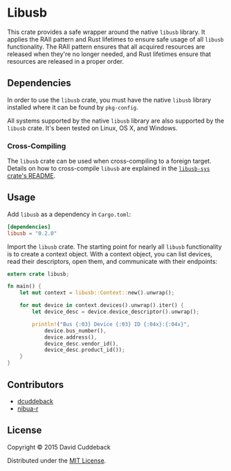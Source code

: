 # Libusb
This crate provides a safe wrapper around the native `libusb` library. It applies the RAII pattern
and Rust lifetimes to ensure safe usage of all `libusb` functionality. The RAII pattern ensures that
all acquired resources are released when they're no longer needed, and Rust lifetimes ensure that
resources are released in a proper order.

## Dependencies
In order to use the `libusb` crate, you must have the native `libusb` library installed where it can
be found by `pkg-config`.

All systems supported by the native `libusb` library are also supported by the `libusb` crate. It's
been tested on Linux, OS X, and Windows.

### Cross-Compiling
The `libusb` crate can be used when cross-compiling to a foreign target. Details on how to
cross-compile `libusb` are explained in the [`libusb-sys` crate's
README](https://github.com/dcuddeback/libusb-sys#cross-compiling).

## Usage
Add `libusb` as a dependency in `Cargo.toml`:

```toml
[dependencies]
libusb = "0.2.0"
```

Import the `libusb` crate. The starting point for nearly all `libusb` functionality is to create a
context object. With a context object, you can list devices, read their descriptors, open them, and
communicate with their endpoints:

```rust
extern crate libusb;

fn main() {
    let mut context = libusb::Context::new().unwrap();

    for mut device in context.devices().unwrap().iter() {
        let device_desc = device.device_descriptor().unwrap();

        println!("Bus {:03} Device {:03} ID {:04x}:{:04x}",
            device.bus_number(),
            device.address(),
            device_desc.vendor_id(),
            device_desc.product_id());
    }
}
```

## Contributors
* [dcuddeback](https://github.com/dcuddeback)
* [nibua-r](https://github.com/nibua-r)

## License
Copyright © 2015 David Cuddeback

Distributed under the [MIT License](LICENSE).
